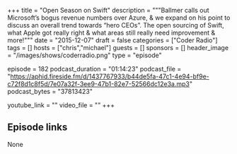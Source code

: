 +++
title = "Open Season on Swift"
description = """Ballmer calls out Microsoft’s bogus revenue numbers over Azure, & we expand on his point to discuss an overall trend towards “hero CEOs”. The open sourcing of Swift, what Apple got really right & what areas still really need improvement & more!"""
date = "2015-12-07"
draft = false
categories = ["Coder Radio"]
tags = []
hosts = ["chris","michael"]
guests = []
sponsors = []
header_image = "/images/shows/coderradio.png"
type = "episode"

episode = 182
podcast_duration = "01:14:23"
podcast_file = "https://aphid.fireside.fm/d/1437767933/b44de5fa-47c1-4e94-bf9e-c72f8d1c8f5d/7e07a32f-3ee9-47b1-82e7-52566dc12e3a.mp3"
podcast_bytes = "37813423"

youtube_link = ""
video_file = ""
+++

## Episode links

None

